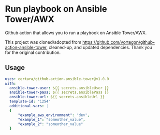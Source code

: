 # Run playbook on Ansible Tower/AWX

Github action that allows you to run a playbook on Ansible Tower/AWX.

This project was cloned/adopted from <https://github.com/vortegon/github-action-ansible-tower>, cleaned-up, and updated dependencies. Thank you for the original contribution.

## Usage

```yaml
uses: certara/github-action-ansible-tower@v1.0.0
with:
  ansible-tower-user: ${{ secrets.ansibleUser }}
  ansible-tower-pass: ${{ secrets.ansiblePass }}
  ansible-tower-url: ${{ secrets.ansibleUrl }}
  template-id: "1254"
  additional-vars: |
  {
      "example_aws_environment": "dev",
      "example_1": "someother_value",
      "example_2": "someother_value"
  }
```
